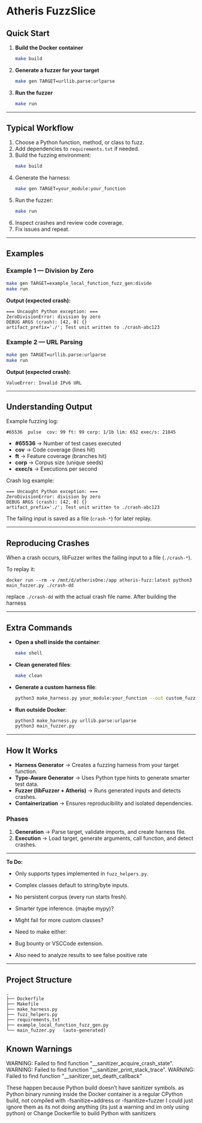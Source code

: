 # Atheris FuzzSlice

## Quick Start

1. **Build the Docker container**

    ```bash
    make build
    ```

2. **Generate a fuzzer for your target**

    ```bash
    make gen TARGET=urllib.parse:urlparse
    ```

3. **Run the fuzzer**
    ```bash
    make run
    ```

---

## Typical Workflow

1. Choose a Python function, method, or class to fuzz.
2. Add dependencies to `requirements.txt` if needed.
3. Build the fuzzing environment:
    ```bash
    make build
    ```
4. Generate the harness:
    ```bash
    make gen TARGET=your_module:your_function
    ```
5. Run the fuzzer:
    ```bash
    make run
    ```
6. Inspect crashes and review code coverage.
7. Fix issues and repeat.

---

## Examples

### Example 1 — Division by Zero

```bash
make gen TARGET=example_local_function_fuzz_gen:divide
make run
```

**Output (expected crash):**

```
=== Uncaught Python exception: ===
ZeroDivisionError: division by zero
DEBUG ARGS (crash): [42, 0] {}
artifact_prefix='./'; Test unit written to ./crash-abc123
```

### Example 2 — URL Parsing

```bash
make gen TARGET=urllib.parse:urlparse
make run
```

**Output (expected crash):**

```
ValueError: Invalid IPv6 URL
```


---

## Understanding Output

Example fuzzing log:

```
#65536  pulse  cov: 99 ft: 99 corp: 1/1b lim: 652 exec/s: 21845
```

-   **#65536** → Number of test cases executed
-   **cov** → Code coverage (lines hit)
-   **ft** → Feature coverage (branches hit)
-   **corp** → Corpus size (unique seeds)
-   **exec/s** → Executions per second

Crash log example:

```
=== Uncaught Python exception: ===
ZeroDivisionError: division by zero
DEBUG ARGS (crash): [42, 0] {}
artifact_prefix='./'; Test unit written to ./crash-abc123
```

The failing input is saved as a file (`crash-*`) for later replay.

---

## Reproducing Crashes

When a crash occurs, libFuzzer writes the failing input to a file (`./crash-*`).

To replay it:
```
docker run --rm -v /mnt/d/atherisOne:/app atheris-fuzz:latest python3 main_fuzzer.py ./crash-dd
```
replace `./crash-dd` with the actual crash file name. After building the harness

---

## Extra Commands

-   **Open a shell inside the container**:

    ```bash
    make shell
    ```

-   **Clean generated files**:

    ```bash
    make clean
    ```

-   **Generate a custom harness file**:

    ```bash
    python3 make_harness.py your_module:your_function --out custom_fuzzer.py
    ```

-   **Run outside Docker**:
    ```bash
    python3 make_harness.py urllib.parse:urlparse
    python3 main_fuzzer.py
    ```

---

## How It Works

-   **Harness Generator** → Creates a fuzzing harness from your target function.
-   **Type-Aware Generator** → Uses Python type hints to generate smarter test data.
-   **Fuzzer (libFuzzer + Atheris)** → Runs generated inputs and detects crashes.
-   **Containerization** → Ensures reproducibility and isolated dependencies.

### Phases

1. **Generation** → Parse target, validate imports, and create harness file.
2. **Execution** → Load target, generate arguments, call function, and detect crashes.

---

**To Do:**

-   Only supports types implemented in `fuzz_helpers.py`.
-   Complex classes default to string/byte inputs.
-   No persistent corpus (every run starts fresh).

-   Smarter type inference. (maybe mypy)?
-   Might fail for more custom classes?

-   Need to make either:
-   Bug bounty or VSCCode extension.
-   Also need to analyze results to see false positive rate

---

## Project Structure

```
.
├── Dockerfile
├── Makefile
├── make_harness.py
├── fuzz_helpers.py
├── requirements.txt
├── example_local_function_fuzz_gen.py
└── main_fuzzer.py   (auto-generated)
```

## Known Warnings

WARNING: Failed to find function "__sanitizer_acquire_crash_state".
WARNING: Failed to find function "__sanitizer_print_stack_trace".
WARNING: Failed to find function "__sanitizer_set_death_callback"

These happen because Python build doesn’t have sanitizer symbols. as Python binary running inside the Docker container is a regular CPython build, not compiled with -fsanitize=address or -fsanitize=fuzzer
I could just ignore them as its not doing anything (its just a warning and im only using python) or Change Dockerfile to build Python with sanitizers